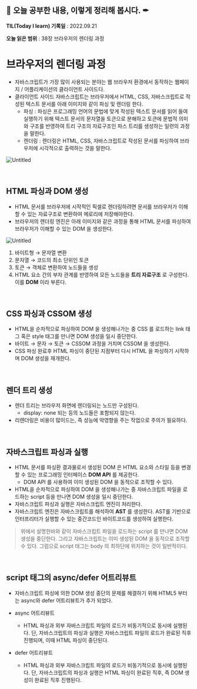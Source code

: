## 📕 오늘 공부한 내용, 이렇게 정리해 봅시다. ✒

**TIL(Today I learn) 기록일** : 2022.09.21

**오늘 읽은 범위** : 38장 브라우저의 렌더링 과정

# 브라우저의 렌더링 과정

- 자바스크립트가 가장 많이 사용되는 분야는 웹 브라우저 환경에서 동작하는 웹페이지 / 어플리케이션의 클라이언트 사이드다.
- 클라이언트 사이드 자바스크립트는 브라우저에서 HTML, CSS, 자바스크립트로 작성된 텍스트 문서를 아래 이미지와 같이 파싱 및 렌더링 한다.
    - 파싱 : 파싱은 프로그래밍 언어의 문법에 맞게 작성된 텍스트 문서를 읽어 들여 실행하기 위해 텍스트 문서의 문자열을 토큰으로 분해하고 토큰에 문법적 의미와 구조를 반영하여 트리 구조의 자료구조인 파스 트리를 생성하는 일련의 과정을 말한다.
    - 렌더링 : 렌더링은 HTML, CSS, 자바스크립트로 작성된 문서를 파싱하여 브라우저에 시각적으로 출력하는 것을 말한다.

![Untitled](https://velog.velcdn.com/images%2Fwhow1101%2Fpost%2F5b4fc9e3-29ab-4677-ade6-1167e5dc6dd1%2Fchap1.png)

</br>

## HTML 파싱과 DOM 생성

- HTML 문서를 브라우저에 시작적인 픽셀로 렌더링하려면 문서를 브라우저가 이해할 수 있는 자료구조로 변환하여 메로리에 저장해야한다.
- 브라우저의 렌더링 엔진은 아래 이미지와 같은 과정을 통해 HTML 문서를 파싱하여 브라우저가 이해할 수 있는 DOM 을 생성한다.

![Untitled](https://velog.velcdn.com/images%2Fyongjin9660%2Fpost%2Fba3f1ad2-d657-4bf8-9c07-e73893013852%2Fimage.png)

1. 바이트형 → 문자열 변환
2. 문자열 → 코드의 최소 단위인 토큰
3. 토큰 → 객체로 변환하여 노드들을 생성
4. HTML 요소 간의 부자 관계를 반영하여 모든 노드들을 **트리 자료구조** 로 구성한다. 이를 **DOM** 이라 부른다.

</br>

## CSS 파싱과 CSSOM 생성

- HTML을 순차적으로 파싱하여 DOM 을 생성해나가는 중 CSS 를 로드하는 link 태그 혹은 style 태그를 만나면 DOM 생성을 일시 중단한다.
- 바이트 → 문자 → 토큰 → CSSOM 과정을 거치며 CSSOM 을 생성한다.
- CSS 파싱 완료후 HTML 파싱이 중단된 지점부터 다시 HTML 을 파싱하기 시작하며 DOM 생성을 재개한다.

</br>

## 렌더 트리 생성

- 렌더 트리는 브라우저 화면에 렌더링되는 노드만 구성된다.
    - display: none 되는 등의 노드들은 포함되지 않는다.
- 리렌더링은 비용이 많이드는, 즉 성능에 악영향을 주는 작업으로 주의가 필요하다.

</br>

## 자바스크립트 파싱과 실행

- HTML 문서를 파싱환 결과물로서 생성된 DOM 은 HTML 요소와 스타일 등을 변경할 수 있는 프로그래밍 인터페이스 **DOM API** 를 제공한다.
    - DOM API 를 사용하여 이미 생성된 DOM 을 동적으로 조작할 수 있다.
- HTML을 순차적으로 파싱하여 DOM 을 생성해나가는 중 자바스크립트 파일을 로드하는 script 등을 만나면 DOM 생성을 일시 중단한다.
- 자바스크립트 파싱과 실행은 자바스크립트 엔진이 처리한다.
- 자바스크립트 엔진은 자바스크립트를 해석하여 **AST** 를 생성한다. AST를 기반으로 인터프리터가 실행할 수 있는 중간코드인 바이트코드를 생성하여 실행한다.

> 위에서 설명한바와 같이 자바스크립트 파일을 로드하는 script 를 만나면 DOM 생성을 중단한다. 그리고 자바스크립트는 이미 생성된 DOM 을 동적으로 조작할 수 있다.  그럼으로 script 태그는 body 의 최하단에 위치하는 것이 일반적이다.

</br>

## script 태그의 async/defer 어트리뷰트

- 자바스크립트 파싱에 의한 DOM 생성 중단의 문제를 해결하기 위해 HTML5 부터는 async와 defer 어트리뷰트가 추가 되었다.

- async 어트리뷰트
    - HTML 파싱과 외부 자바스크립트 파일의 로드가 비동기적으로 동시에 실행된다. 단, 자바스크립트의 파싱과 실행은 자바스크립트 파일의 로드가 완료된 직후 진행되며, 이때 HTML 파싱이 중단된다.
- defer 어트리뷰트
    - HTML 파싱과 외부 자바스크립트 파일의 로드가 비동기적으로 동시에 실행된다. 단, 자바스크립트의 파싱과 실행은 HTML 파싱이 완료된 직후, 즉 DOM 생성이 완료된 직후 진행된다.
